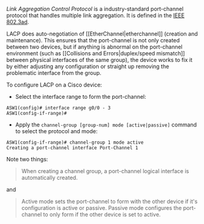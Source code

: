 *Link Aggregation Control Protocol* is a industry-standard port-channel protocol that handles multiple link aggregation. It is defined in the [IEEE 802.3ad](https://www.ieee802.org/3/hssg/public/apr07/frazier_01_0407.pdf).

LACP does auto-negotiation of [[EtherChannel|etherchannel]] (creation and maintenance). This ensures that the port-channel is not only created between two devices, but if anything is abnormal on the port-channel environment (such as [[Collisions and Errors|duplex/speed mismatch]] between physical interfaces of the same group), the device works to fix it by either adjusting any configuration or straight up removing the problematic interface from the group.

To configure LACP on a Cisco device:

- Select the interface range to form the port-channel:
```IOS
ASW1(config)# interface range g0/0 - 3
ASW1(config-if-range)#
```

- Apply the `channel-group [group-num] mode [active|passive]` command to select the protocol and mode:
```IOS
ASW1(config-if-range)# channel-group 1 mode active
Creating a port-channel interface Port-Channel 1
```

Note two things:
> When creating a channel group, a port-channel logical interface is automatically created.

and
> Active mode sets the port-channel to form with the other device if it's configuration is active or passive. Passive mode configures the port-channel to only form if the other device is set to active.

